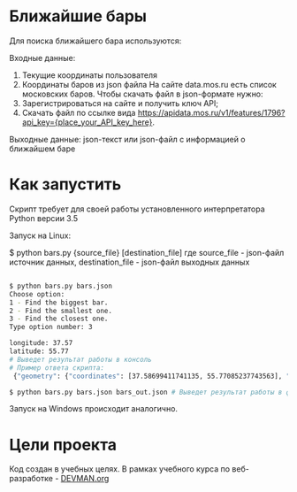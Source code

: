 # Ближайшие бары

Для поиска ближайшего бара используются:

Входные данные:
1. Текущие координаты пользователя
2. Координаты баров из json файла
На сайте data.mos.ru есть список московских баров.
Чтобы скачать файл в json-формате нужно:
1. Зарегистрироваться на сайте и получить ключ API;
2. Скачать файл по ссылке вида https://apidata.mos.ru/v1/features/1796?api_key={place_your_API_key_here}.

Выходные данные:
json-текст или json-файл с информацией о ближайшем баре


# Как запустить

Скрипт требует для своей работы установленного интерпретатора Python версии 3.5
    
Запуск на Linux:

$ python bars.py {source_file} [destination_file]
где source_file - json-файл источник данных,
    destination_file - json-файл выходных данных

```bash

$ python bars.py bars.json 
Choose option:
1 - Find the biggest bar.
2 - Find the smallest one.
3 - Find the closest one.
Type option number: 3

longitude: 37.57
latitude: 55.77
# Выведет результат работы в консоль
# Пример ответа скрипта:
 {"geometry": {"coordinates": [37.58699411741135, 55.77085237743563], "type": "Point"}, "properties": {"DatasetId": 1796, "VersionNumber": 2, "ReleaseNumber": 2, "RowId": "4b5eb176-f50c-4610-b3b0-de68378e53ce", "Attributes": {"global_id": 20731657, "Name": "Бар «ДЖЕМ»", "IsNetObject": "нет", "OperatingCompany": null, "AdmArea": "Центральный административный округ", "District": "Пресненский район", "Address": "Васильевская улица, дом 4", "PublicPhone": [{"PublicPhone": "(499) 254-28-22"}], "SeatsCount": 56, "SocialPrivileges": "нет"}}, "type": "Feature"}

$ python bars.py bars.json bars_out.json # Выведет результат работы в файл bars_out.json 
```

Запуск на Windows происходит аналогично.

# Цели проекта

Код создан в учебных целях. В рамках учебного курса по веб-разработке - [DEVMAN.org](https://devman.org)
